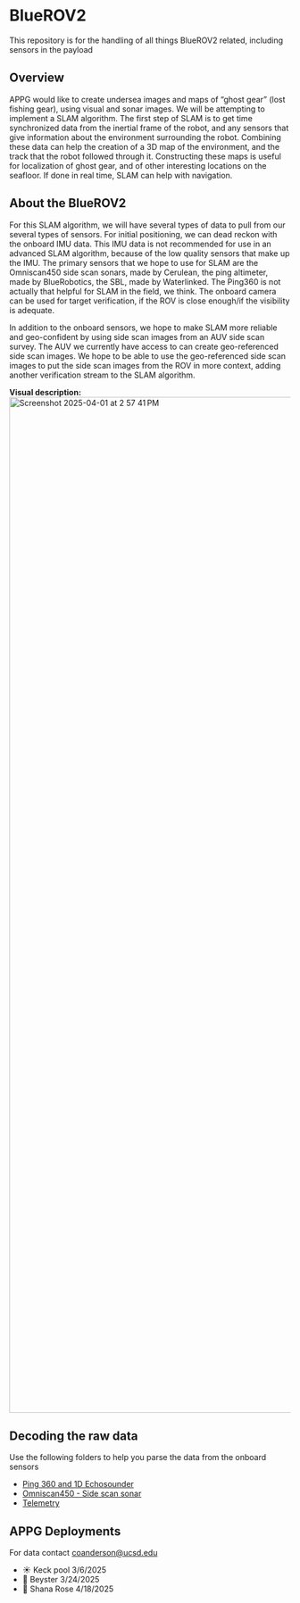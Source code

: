 # BlueROV2
This repository is for the handling of all things BlueROV2 related, including sensors in the payload

## Overview

APPG would like to create undersea images and maps of “ghost gear” (lost fishing gear), using visual and sonar images. We will be attempting to implement a SLAM algorithm. The first step of SLAM is to get time synchronized data from the inertial frame of the robot, and any sensors that give information about the environment surrounding the robot. Combining these data can help the creation of a 3D map of the environment, and the track that the robot followed through it. Constructing these maps is useful for localization of ghost gear, and of other interesting locations on the seafloor. If done in real time, SLAM can help with navigation. 

## About the BlueROV2

For this SLAM algorithm, we will have several types of data to pull from our several types of sensors. For initial positioning, we can dead reckon with the onboard IMU data. This IMU data is not recommended for use in an advanced SLAM algorithm, because of the low quality sensors that make up the IMU. The primary sensors that we hope to use for SLAM are the Omniscan450 side scan sonars, made by Cerulean, the ping altimeter, made by BlueRobotics, the SBL, made by Waterlinked. The Ping360 is not actually that helpful for SLAM in the field, we think. The onboard camera can be used for target verification, if the ROV is close enough/if the visibility is adequate.

In addition to the onboard sensors, we hope to make SLAM more reliable and geo-confident by using side scan images from an AUV side scan survey. The AUV we currently have access to can create geo-referenced side scan images. We hope to be able to use the geo-referenced side scan images to put the side scan images from the ROV in more context, adding another verification stream to the SLAM algorithm.

**Visual description:**
<img width="1821" alt="Screenshot 2025-04-01 at 2 57 41 PM" src="https://github.com/user-attachments/assets/97627937-10de-4f7c-93cb-9c3c6bb5aaac" />

## Decoding the raw data
Use the following folders to help you parse the data from the onboard sensors
- [Ping 360 and 1D Echosounder](pings/readme_ping.md)
- [Omniscan450 - Side scan sonar](omniscan450)
- [Telemetry](telemetry)

## APPG Deployments
For data contact coanderson@ucsd.edu
- :sunny: Keck pool 3/6/2025
- :speedboat: Beyster 3/24/2025
- :ship: Shana Rose 4/18/2025
